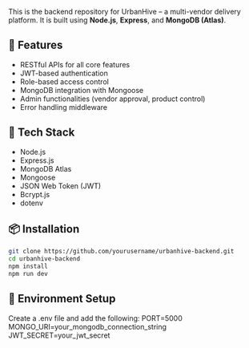 

This is the backend repository for UrbanHive – a multi-vendor delivery platform. It is built using **Node.js**, **Express**, and **MongoDB (Atlas)**.

## 🔧 Features

- RESTful APIs for all core features
- JWT-based authentication
- Role-based access control
- MongoDB integration with Mongoose
- Admin functionalities (vendor approval, product control)
- Error handling middleware

## 🚀 Tech Stack

- Node.js
- Express.js
- MongoDB Atlas
- Mongoose
- JSON Web Token (JWT)
- Bcrypt.js
- dotenv

## 📦 Installation

```bash
git clone https://github.com/yourusername/urbanhive-backend.git
cd urbanhive-backend
npm install
npm run dev
```

## 📁 Environment Setup
Create a .env file and add the following:
PORT=5000
MONGO_URI=your_mongodb_connection_string
JWT_SECRET=your_jwt_secret 




